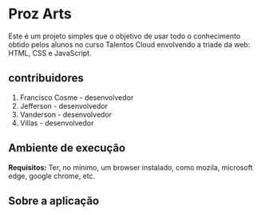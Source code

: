 # Proz Arts

Este é um projeto simples que o objetivo de usar todo o conhecimento obtido pelos alunos no curso Talentos Cloud envolvendo a triade da web: HTML, CSS e JavaScript.

## contribuidores

1. Francisco Cosme - desenvolvedor
2. Jefferson - desenvolvedor
3. Vanderson - desenvolvedor
4. Villas - desenvolvedor

## Ambiente de execução

**Requisitos:** Ter, no mínimo, um browser instalado, como mozila, microsoft edge, google chrome, etc.

## Sobre a aplicação